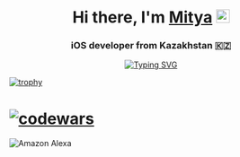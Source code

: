 <div align="center">

# Hi there, I'm [Mitya](https://about.me/mityamikhailov/) <img src="https://github.com/blackcater/blackcater/raw/main/images/Hi.gif" height="24" width="24"/>

### iOS developer from Kazakhstan 🇰🇿

[![Typing SVG](https://readme-typing-svg.herokuapp.com?font=Fira+Code&duration=4500&pause=500&color=177386&random=false&width=435&lines=iOS+developer+from+Kazakhstan)](https://git.io/typing-svg)

</div>



[![trophy](https://github-profile-trophy.vercel.app/?username=ryo-ma)](https://github.com/ryo-ma/github-profile-trophy)
# [![codewars](https://www.codewars.com/users/MityaMikhailov/badges/large)](https://www.codewars.com/users/MityaMikhailov)
![Amazon Alexa](https://img.shields.io/badge/amazon%20alexa-52b5f7?style=for-the-badge&logo=amazon%20alexa&logoColor=white)
